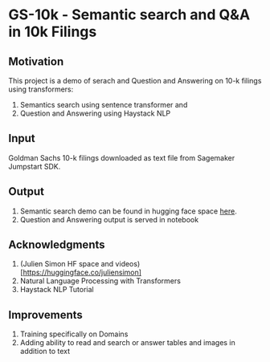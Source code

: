 # GS-10k - Semantic search and Q&A in 10k Filings
## Motivation
This project is a demo of serach and Question and Answering on 10-k filings using transformers:
1) Semantics search using sentence transformer and 
2) Question and Answering using Haystack NLP

## Input 
Goldman Sachs 10-k filings downloaded as text file from Sagemaker Jumpstart SDK.

## Output
1) Semantic search demo can be found in hugging face space [here](https://huggingface.co/spaces/balamurugan/search-10k-filings).
2) Question and Answering output is served in notebook

## Acknowledgments
1) (Julien Simon HF space and videos) [https://huggingface.co/juliensimon]
2) Natural Language Processing with Transformers
3) Haystack NLP Tutorial

## Improvements
1) Training specifically on Domains
2) Adding ability to read and search or answer tables and images in addition to text


